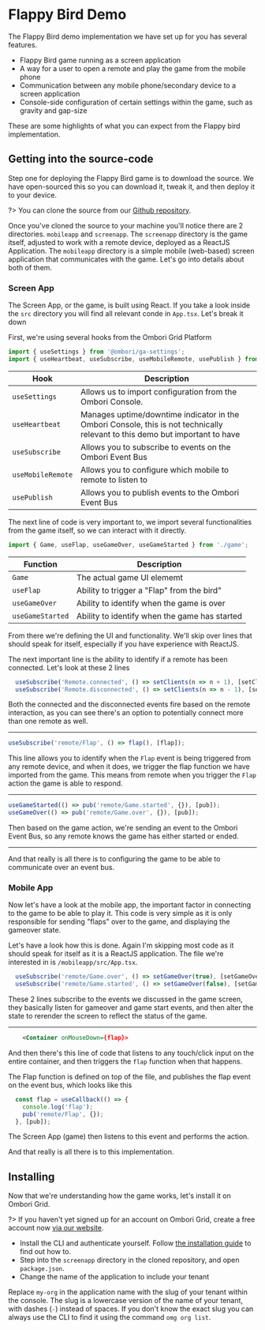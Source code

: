 # Flappy Bird Demo
The Flappy Bird demo implementation we have set up for you has several features.

- Flappy Bird game running as a screen application
- A way for a user to open a remote and play the game from the mobile phone
- Communication between any mobile phone/secondary device to a screen application
- Console-side configuration of certain settings within the game, such as gravity and gap-size

These are some highlights of what you can expect from the Flappy bird implementation.

## Getting into the source-code
Step one for deploying the Flappy Bird game is to download the source. We have open-sourced this so you can download it, tweak it, and then deploy it to your device.

?> You can clone the source from our [Github repository](https://github.com/ombori/JS-Flappy-Bird/).

Once you've cloned the source to your machine you'll notice there are 2 directories. `mobileapp` and `screenapp`. The `screenapp` directory is the game itself, adjusted to work with a remote device, deployed as a ReactJS Application. The `mobileapp` directory is a simple mobile (web-based) screen application that communicates with the game. Let's go into details about both of them.

### Screen App
The Screen App, or the game, is built using React. If you take a look inside the `src` directory you will find all relevant conde in `App.tsx`. Let's break it down

First, we're using several hooks from the Ombori Grid Platform

```javascript
import { useSettings } from '@ombori/ga-settings';
import { useHeartbeat, useSubscribe, useMobileRemote, usePublish } from '@ombori/ga-messaging';
```

| Hook              | Description                                                                                                                  |
| ----------------- | ---------------------------------------------------------------------------------------------------------------------------- |
| `useSettings`     | Allows us to import configuration from the Ombori Console.                                                                   |
| `useHeartbeat`    | Manages uptime/downtime indicator in the Ombori Console, this is not technically relevant to this demo but important to have |
| `useSubscribe`    | Allows you to subscribe to events on the Ombori Event Bus                                                                    |
| `useMobileRemote` | Allows you to configure which mobile to remote to listen to                                                                  |
| `usePublish`      | Allows you to publish events to the Ombori Event Bus                                                                         |

The next line of code is very important to, we import several functionalities from the game itself, so we can interact with it directly.

```javascript
import { Game, useFlap, useGameOver, useGameStarted } from './game';
```

| Function         | Description                                   |
| ---------------- | --------------------------------------------- |
| `Game`           | The actual game UI elememt                    |
| `useFlap`        | Ability to trigger a "Flap" from the bird"    |
| `useGameOver`    | Ability to identify when the game is over     |
| `useGameStarted` | Ability to identify when the game has started |

From there we're defining the UI and functionality. We'll skip over lines that should speak for itself, especially if you have experience with ReactJS.

The next important line is the ability to identify if a remote has been connected. Let's look at these 2 lines

```javascript
  useSubscribe('Remote.connected', () => setClients(n => n + 1), [setClients]);
  useSubscribe('Remote.disconnected', () => setClients(n => n - 1), [setClients]);
```

Both the connected and the disconnected events fire based on the remote interaction, as you can see there's an option to potentially connect more than one remote as well.

<hr>

```javascript
useSubscribe('remote/Flap', () => flap(), [flap]);
```
This line allows you to identify when the `Flap` event is being triggered from any remote device, and when it does, we trigger the flap function we have imported from the game. This means from remote when you trigger the `Flap` action the game is able to respond.

<hr>

```javascript
useGameStarted(() => pub('remote/Game.started', {}), [pub]);
useGameOver(() => pub('remote/Game.over', {}), [pub]);
```

Then based on the game action, we're sending an event to the Ombori Event Bus, so any remote knows the game has either started or ended. 

<hr>
And that really is all there is to configuring the game to be able to communicate over an event bus.

### Mobile App
Now let's have a look at the mobile app, the important factor in connecting to the game to be able to play it. This code is very simple as it is only responsible for sending "flaps" over to the game, and displaying the gameover state.

Let's have a look how this is done. Again I'm skipping most code as it should speak for itself as it is a ReactJS application. The file we're interested in is `/mobileapp/src/App.tsx`. 

```javascript
  useSubscribe('remote/Game.over', () => setGameOver(true), [setGameOver]);
  useSubscribe('remote/Game.started', () => setGameOver(false), [setGameOver]);
```

These 2 lines subscribe to the events we discussed in the game screen, they basically listen for gameover and game start events, and then alter the state to rerender the screen to reflect the status of the game.

<hr>

```xml
    <Container onMouseDown={flap}>
```
And then there's this line of code that listens to any touch/click input on the entire container, and then triggers the `flap` function when that happens.

The Flap function is defined on top of the file, and publishes the flap event on the event bus, which looks like this

```javascript
  const flap = useCallback(() => {
    console.log('flap');
    pub('remote/Flap', {});
  }, [pub]);
```
The Screen App (game) then listens to this event and performs the action.

And that really is all there is to this implementation.

## Installing
Now that we're understanding how the game works, let's install it on Ombori Grid.

?> If you haven't yet signed up for an account on Ombori Grid, create a free account now [via our website](https://omborigrid.com).

- Install the CLI and authenticate yourself. Follow [the installation guide](/cli/setup) to find out how to.
- Step into the `screenapp` directory in the cloned repository, and open `package.json`.
- Change the name of the application to include your tenant

Replace `my-org` in the application name with the slug of your tenant within the console. The slug is a lowercase version of the name of your tenant, with dashes (`-`) instead of spaces. If you don't know the exact slug you can always use the CLI to find it using the command `omg org list`. 

